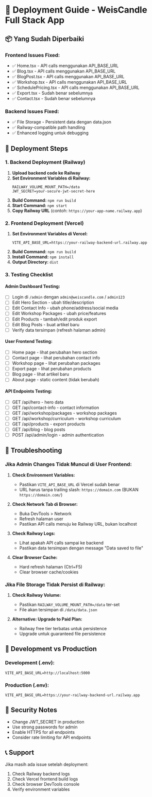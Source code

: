 # 🚀 Deployment Guide - WeisCandle Full Stack App

## 📦 Yang Sudah Diperbaiki

### Frontend Issues Fixed:
- ✅ Home.tsx - API calls menggunakan API_BASE_URL
- ✅ Blog.tsx - API calls menggunakan API_BASE_URL  
- ✅ BlogPost.tsx - API calls menggunakan API_BASE_URL
- ✅ Workshop.tsx - API calls menggunakan API_BASE_URL
- ✅ SchedulePricing.tsx - API calls menggunakan API_BASE_URL
- ✅ Export.tsx - Sudah benar sebelumnya
- ✅ Contact.tsx - Sudah benar sebelumnya

### Backend Issues Fixed:
- ✅ File Storage - Persistent data dengan data.json
- ✅ Railway-compatible path handling
- ✅ Enhanced logging untuk debugging

## 🔧 Deployment Steps

### 1. Backend Deployment (Railway)

1. **Upload backend code ke Railway**
2. **Set Environment Variables di Railway:**
   ```
   RAILWAY_VOLUME_MOUNT_PATH=/data
   JWT_SECRET=your-secure-jwt-secret-here
   ```
3. **Build Command:** `npm run build`
4. **Start Command:** `npm start`
5. **Copy Railway URL** (contoh: `https://your-app-name.railway.app`)

### 2. Frontend Deployment (Vercel)

1. **Set Environment Variables di Vercel:**
   ```
   VITE_API_BASE_URL=https://your-railway-backend-url.railway.app
   ```
2. **Build Command:** `npm run build`
3. **Install Command:** `npm install`
4. **Output Directory:** `dist`

### 3. Testing Checklist

#### Admin Dashboard Testing:
- [ ] Login di `/admin` dengan `admin@weiscandle.com` / `admin123`
- [ ] Edit Hero Section - ubah title/description
- [ ] Edit Contact Info - ubah phone/address/social media
- [ ] Edit Workshop Packages - ubah price/features
- [ ] Edit Products - tambah/edit produk export
- [ ] Edit Blog Posts - buat artikel baru
- [ ] Verify data tersimpan (refresh halaman admin)

#### User Frontend Testing:
- [ ] Home page - lihat perubahan hero section
- [ ] Contact page - lihat perubahan contact info  
- [ ] Workshop page - lihat perubahan packages
- [ ] Export page - lihat perubahan products
- [ ] Blog page - lihat artikel baru
- [ ] About page - static content (tidak berubah)

#### API Endpoints Testing:
- [ ] GET /api/hero - hero data
- [ ] GET /api/contact-info - contact information
- [ ] GET /api/workshop/packages - workshop packages
- [ ] GET /api/workshop/curriculum - workshop curriculum
- [ ] GET /api/products - export products
- [ ] GET /api/blog - blog posts
- [ ] POST /api/admin/login - admin authentication

## 🐛 Troubleshooting

### Jika Admin Changes Tidak Muncul di User Frontend:

1. **Check Environment Variables:**
   - Pastikan `VITE_API_BASE_URL` di Vercel sudah benar
   - URL harus tanpa trailing slash: `https://domain.com` (BUKAN `https://domain.com/`)

2. **Check Network Tab di Browser:**
   - Buka DevTools > Network
   - Refresh halaman user
   - Pastikan API calls menuju ke Railway URL, bukan localhost

3. **Check Railway Logs:**
   - Lihat apakah API calls sampai ke backend
   - Pastikan data tersimpan dengan message "Data saved to file"

4. **Clear Browser Cache:**
   - Hard refresh halaman (Ctrl+F5)
   - Clear browser cache/cookies

### Jika File Storage Tidak Persist di Railway:

1. **Check Railway Volume:**
   - Pastikan `RAILWAY_VOLUME_MOUNT_PATH=/data` ter-set
   - File akan tersimpan di `/data/data.json`

2. **Alternative: Upgrade to Paid Plan:**
   - Railway free tier terbatas untuk persistence
   - Upgrade untuk guaranteed file persistence

## 📝 Development vs Production

### Development (.env):
```
VITE_API_BASE_URL=http://localhost:5000
```

### Production (.env):  
```
VITE_API_BASE_URL=https://your-railway-backend-url.railway.app
```

## 🔐 Security Notes

- Change JWT_SECRET in production
- Use strong passwords for admin
- Enable HTTPS for all endpoints
- Consider rate limiting for API endpoints

## 📞 Support

Jika masih ada issue setelah deployment:
1. Check Railway backend logs
2. Check Vercel frontend build logs  
3. Check browser DevTools console
4. Verify environment variables
